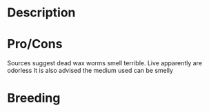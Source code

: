# Description

# Pro/Cons

Sources suggest dead wax worms smell terrible. Live apparently are odorless
It is also advised the medium used can be smelly

# Breeding

